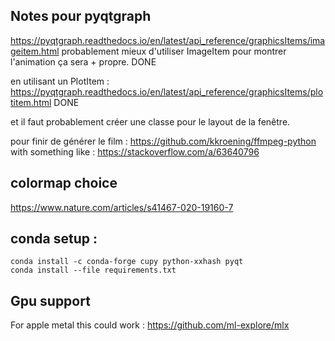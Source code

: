 

## Notes pour pyqtgraph
https://pyqtgraph.readthedocs.io/en/latest/api_reference/graphicsItems/imageitem.html
probablement mieux d'utiliser ImageItem pour montrer l'animation ça sera + propre. DONE

en utilisant un PlotItem : https://pyqtgraph.readthedocs.io/en/latest/api_reference/graphicsItems/plotitem.html DONE

et il faut probablement créer une classe pour le layout de la fenêtre.

pour finir de générer le film :
https://github.com/kkroening/ffmpeg-python
with something like : https://stackoverflow.com/a/63640796

## colormap choice
https://www.nature.com/articles/s41467-020-19160-7 

## conda setup : 
```shell
conda install -c conda-forge cupy python-xxhash pyqt
conda install --file requirements.txt   
```

## Gpu support
For apple metal this could work : https://github.com/ml-explore/mlx

